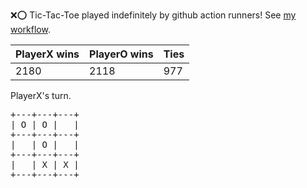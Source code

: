 :x::o: Tic-Tac-Toe played indefinitely by github action runners! See [my workflow](.github/workflows/play.yaml).

|PlayerX wins|PlayerO wins|Ties|
|-|-|-|
|2180|2118|977|

PlayerX's turn.

<pre>
+---+---+---+
| O | O |   |
+---+---+---+
|   | O |   |
+---+---+---+
|   | X | X |
+---+---+---+
</pre>